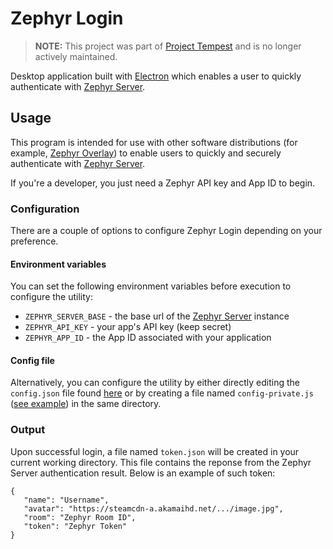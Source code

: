 Zephyr Login
============

> **NOTE:** This project was part of [Project Tempest](https://github.com/ZephyrVR/documents/blob/master/project-tempest.md) and is no longer actively maintained.

Desktop application built with [Electron](http://electron.atom.io) which enables a user to quickly authenticate with [Zephyr Server](https://github.com/ZephyrVR/server).

## Usage
This program is intended for use with other software distributions (for example, [Zephyr Overlay](https://github.com/ZephyrVR/overlay)) to enable users to quickly and securely authenticate with [Zephyr Server](https://github.com/ZephyrVR/server).

If you're a developer, you just need a Zephyr API key and App ID to begin.

### Configuration
There are a couple of options to configure Zephyr Login depending on your preference.

#### Environment variables
You can set the following environment variables before execution to configure the utility:

 * `ZEPHYR_SERVER_BASE` - the base url of the [Zephyr Server](https://github.com/ZephyrVR/server) instance
 * `ZEPHYR_API_KEY` - your app's API key (keep secret)
 * `ZEPHYR_APP_ID` - the App ID associated with your application


#### Config file
Alternatively, you can configure the utility by either directly editing the `config.json` file found [here](https://github.com/ZephyrVR/login/blob/master/app/res/js/config.js) or by creating a file named `config-private.js` ([see example](https://gist.github.com/ThomasGaubert/17a0b0387ec1dc4081e44284ae679472)) in the same directory.

### Output
Upon successful login, a file named `token.json` will be created in your current working directory. This file contains the reponse from the Zephyr Server authentication result. Below is an example of such token:

```
{
   "name": "Username",
   "avatar": "https://steamcdn-a.akamaihd.net/.../image.jpg",
   "room": "Zephyr Room ID",
   "token": "Zephyr Token"
}
```
